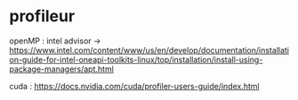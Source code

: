 # profileur

openMP : intel advisor -> https://www.intel.com/content/www/us/en/develop/documentation/installation-guide-for-intel-oneapi-toolkits-linux/top/installation/install-using-package-managers/apt.html

cuda : https://docs.nvidia.com/cuda/profiler-users-guide/index.html